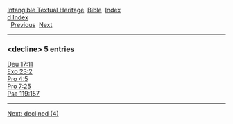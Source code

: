 [Intangible Textual Heritage](../../index)  [Bible](../index) 
[Index](index)   
[d Index](_d_)  
  [Previous](c02929)  [Next](c02931) 

------------------------------------------------------------------------

### &lt;decline&gt; 5 entries

[Deu 17:11](../kjv/deu017.htm#011)  
[Exo 23:2](../kjv/exo023.htm#002)  
[Pro 4:5](../kjv/pro004.htm#005)  
[Pro 7:25](../kjv/pro007.htm#025)  
[Psa 119:157](../kjv/psa119.htm#157)  

------------------------------------------------------------------------

[Next: declined (4)](c02931)
